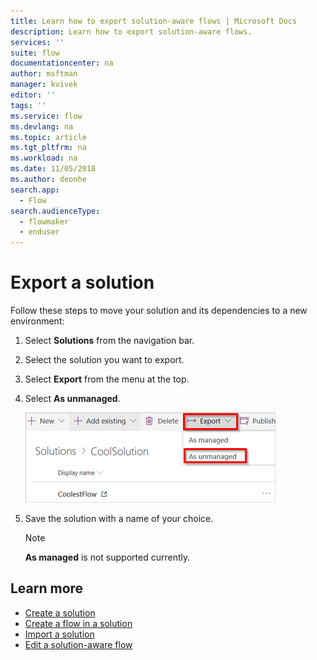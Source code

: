 ```yaml
---
title: Learn how to export solution-aware flows | Microsoft Docs
description: Learn how to export solution-aware flows.
services: ''
suite: flow
documentationcenter: na
author: msftman
manager: kvivek
editor: ''
tags: ''
ms.service: flow
ms.devlang: na
ms.topic: article
ms.tgt_pltfrm: na
ms.workload: na
ms.date: 11/05/2018
ms.author: deonhe
search.app: 
  - Flow
search.audienceType: 
  - flowmaker
  - enduser
---
```


# Export a solution


Follow these steps to move your solution and its dependencies to a new environment:

1. Select **Solutions** from the navigation bar.
1. Select the solution you want to export.
1. Select **Export** from the menu at the top.
1. Select **As unmanaged**.

   ![](./media/export-flow-solution/flow-export-options.png)

1. Save the solution with a name of your choice.

   > [!NOTE]
   > **As managed** is not supported currently.

## Learn more

<!--from editor: Do you want to add Remove a solution-aware flow to this list?-->

* [Create a solution](./overview-solution-flows.md)
* [Create a flow in a solution](./create-flow-solution.md)
* [Import a solution](./import-flow-solution.md)
* [Edit a solution-aware flow](./edit-solution-aware-flow.md)
